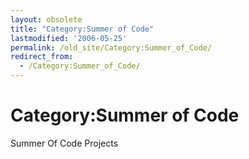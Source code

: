 ```yaml
---
layout: obsolete
title: "Category:Summer of Code"
lastmodified: '2006-05-25'
permalink: /old_site/Category:Summer_of_Code/
redirect_from:
  - /Category:Summer_of_Code/
---
```


Category:Summer of Code
=======================

Summer Of Code Projects

